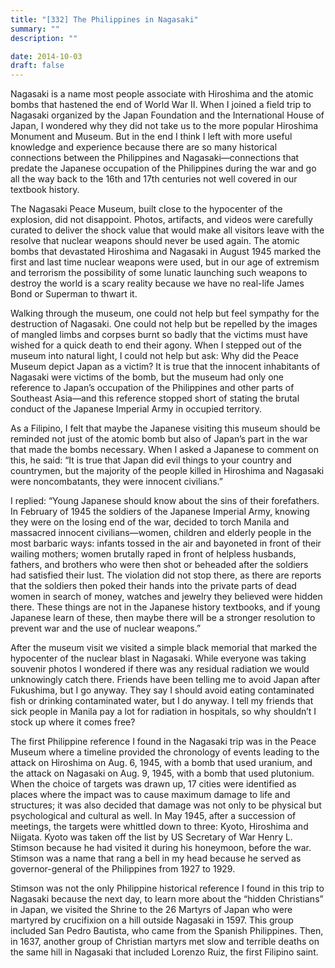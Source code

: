 ```yaml
---
title: "[332] The Philippines in Nagasaki"
summary: ""
description: ""

date: 2014-10-03
draft: false
---
```


Nagasaki is a name most people associate with Hiroshima and the atomic bombs that hastened the end of World War II. When I joined a field trip to Nagasaki organized by the Japan Foundation and the International House of Japan, I wondered why they did not take us to the more popular Hiroshima Monument and Museum. But in the end I think I left with more useful knowledge and experience because there are so many historical connections between the Philippines and Nagasaki—connections that predate the Japanese occupation of the Philippines during the war and go all the way back to the 16th and 17th centuries not well covered in our textbook history.

The Nagasaki Peace Museum, built close to the hypocenter of the explosion, did not disappoint. Photos, artifacts, and videos were carefully curated to deliver the shock value that would make all visitors leave with the resolve that nuclear weapons should never be used again. The atomic bombs that devastated Hiroshima and Nagasaki in August 1945 marked the first and last time nuclear weapons were used, but in our age of extremism and terrorism the possibility of some lunatic launching such weapons to destroy the world is a scary reality because we have no real-life James Bond or Superman to thwart it.

Walking through the museum, one could not help but feel sympathy for the destruction of Nagasaki. One could not help but be repelled by the images of mangled limbs and corpses burnt so badly that the victims must have wished for a quick death to end their agony. When I stepped out of the museum into natural light, I could not help but ask: Why did the Peace Museum depict Japan as a victim? It is true that the innocent inhabitants of Nagasaki were victims of the bomb, but the museum had only one reference to Japan’s occupation of the Philippines and other parts of Southeast Asia—and this reference stopped short of stating the brutal conduct of the Japanese Imperial Army in occupied territory.

As a Filipino, I felt that maybe the Japanese visiting this museum should be reminded not just of the atomic bomb but also of Japan’s part in the war that made the bombs necessary. When I asked a Japanese to comment on this, he said: “It is true that Japan did evil things to your country and countrymen, but the majority of the people killed in Hiroshima and Nagasaki were noncombatants, they were innocent civilians.”

I replied: “Young Japanese should know about the sins of their forefathers. In February of 1945 the soldiers of the Japanese Imperial Army, knowing they were on the losing end of the war, decided to torch Manila and massacred innocent civilians—women, children and elderly people in the most barbaric ways: infants tossed in the air and bayoneted in front of their wailing mothers; women brutally raped in front of helpless husbands, fathers, and brothers who were then shot or beheaded after the soldiers had satisfied their lust. The violation did not stop there, as there are reports that the soldiers then poked their hands into the private parts of dead women in search of money, watches and jewelry they believed were hidden there. These things are not in the Japanese history textbooks, and if young Japanese learn of these, then maybe there will be a stronger resolution to prevent war and the use of nuclear weapons.”

After the museum visit we visited a simple black memorial that marked the hypocenter of the nuclear blast in Nagasaki. While everyone was taking souvenir photos I wondered if there was any residual radiation we would unknowingly catch there. Friends have been telling me to avoid Japan after Fukushima, but I go anyway. They say I should avoid eating contaminated fish or drinking contaminated water, but I do anyway. I tell my friends that sick people in Manila pay a lot for radiation in hospitals, so why shouldn’t I stock up where it comes free?

The first Philippine reference I found in the Nagasaki trip was in the Peace Museum where a timeline provided the chronology of events leading to the attack on Hiroshima on Aug. 6, 1945, with a bomb that used uranium, and the attack on Nagasaki on Aug. 9, 1945, with a bomb that used plutonium. When the choice of targets was drawn up, 17 cities were identified as places where the impact was to cause maximum damage to life and structures; it was also decided that damage was not only to be physical but psychological and cultural as well. In May 1945, after a succession of meetings, the targets were whittled down to three: Kyoto, Hiroshima and Niigata. Kyoto was taken off the list by US Secretary of War Henry L. Stimson because he had visited it during his honeymoon, before the war. Stimson was a name that rang a bell in my head because he served as governor-general of the Philippines from 1927 to 1929.

Stimson was not the only Philippine historical reference I found in this trip to Nagasaki because the next day, to learn more about the “hidden Christians” in Japan, we visited the Shrine to the 26 Martyrs of Japan who were martyred by crucifixion on a hill outside Nagasaki in 1597. This group included San Pedro Bautista, who came from the Spanish Philippines. Then, in 1637, another group of Christian martyrs met slow and terrible deaths on the same hill in Nagasaki that included Lorenzo Ruiz, the first Filipino saint.
